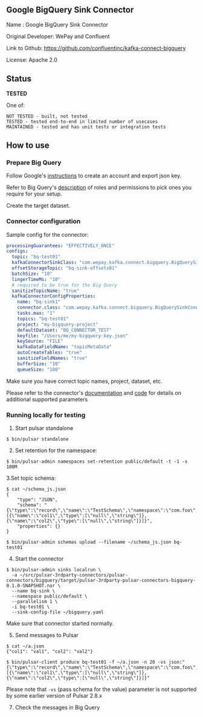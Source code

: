 ## Google BigQuery Sink Connector

Name : Google BigQuery Sink Connector

Original Developer: WePay and Confluent

Link to Github: https://github.com/confluentinc/kafka-connect-bigquery

License: Apache 2.0

## Status

**TESTED**

One of:
```text
NOT TESTED - built, not tested
TESTED - tested end-to-end in limited number of usecases
MAINTAINED - tested and has unit tests or integration tests
```

## How to use

### Prepare Big Query

Follow Google's [instructions](https://cloud.google.com/docs/authentication/getting-started) to 
create an account and export json key. 

Refer to Big Query's [description](https://cloud.google.com/bigquery/docs/access-control-basic-roles) of roles and permissions 
to pick ones you require for your setup. 

Create the target dataset.

### Connector configuration

Sample config for the connector:
```yaml
processingGuarantees: "EFFECTIVELY_ONCE"
configs:
  topic: "bq-test01"
  kafkaConnectorSinkClass: "com.wepay.kafka.connect.bigquery.BigQuerySinkConnector" 
  offsetStorageTopic: "bq-sink-offsets01"
  batchSize: "10"
  lingerTimeMs: "10"
  # required to be true for the Big Query
  sanitizeTopicName: "true"
  kafkaConnectorConfigProperties:
    name: "bq-sink1"
    connector.class: "com.wepay.kafka.connect.bigquery.BigQuerySinkConnector"
    tasks.max: "1"
    topics: "bq-test01"
    project: "my-bigquery-project"
    defaultDataset: "BQ_CONNECTOR_TEST"
    keyfile: "/Users/me/my-bigquery-key.json"
    keySource: "FILE"
    kafkaDataFieldName: "topicMetaData"
    autoCreateTables: "true"
    sanitizeFieldNames: "true"
    bufferSize: "10"
    queueSize: "100"
```

Make sure you have correct topic names, project, dataset, etc.

Please refer to the connector's 
[documentation](https://docs.confluent.io/kafka-connect-bigquery/current/kafka_connect_bigquery_config.html) 
and [code](https://github.com/confluentinc/kafka-connect-bigquery/blob/master/kcbq-connector/src/main/java/com/wepay/kafka/connect/bigquery/config/BigQuerySinkConfig.java) for details on additional supported parameters

### Running locally for testing

1. Start pulsar standalone

```shell
$ bin/pulsar standalone
```

2. Set retention for the namespace:

```shell
$ bin/pulsar-admin namespaces set-retention public/default -t -1 -s 100M
```

3.Set topic schema:

```shell
$ cat ~/schema_js.json
{
    "type": "JSON",
    "schema": "{\"type\":\"record\",\"name\":\"TestSchema\",\"namespace\":\"com.foo\",\"fields\":[{\"name\":\"col1\",\"type\":[\"null\",\"string\"]},{\"name\":\"col2\",\"type\":[\"null\",\"string\"]}]}",
    "properties": {}
}

$ bin/pulsar-admin schemas upload --filename ~/schema_js.json bq-test01
```

4. Start the connector

```shell
$ bin/pulsar-admin sinks localrun \
  -a ~/src/pulsar-3rdparty-connectors/pulsar-connectors/bigquery/target/pulsar-3rdparty-pulsar-connectors-bigquery-0.1.0-SNAPSHOT.nar \ 
  --name bq-sink \
  --namespace public/default \
  --parallelism 1 \
  -i bq-test01 \
  --sink-config-file ~/bigquery.yaml
```

Make sure that connector started normally.

5. Send messages to Pulsar

```shell
$ cat ~/a.json
{"col1": "val1", "col2": "val2"}

$ bin/pulsar-client produce bq-test01 -f ~/a.json -n 20 -vs json:"{\"type\":\"record\",\"name\":\"TestSchema\",\"namespace\":\"com.foo\",\"fields\":[{\"name\":\"col1\",\"type\":[\"null\",\"string\"]},{\"name\":\"col2\",\"type\":[\"null\",\"string\"]}]}"
```

Please note that `-vs` (pass schema for the value) parameter is not supported by some earlier 
version of Pulsar 2.8.x

7. Check the messages in Big Query